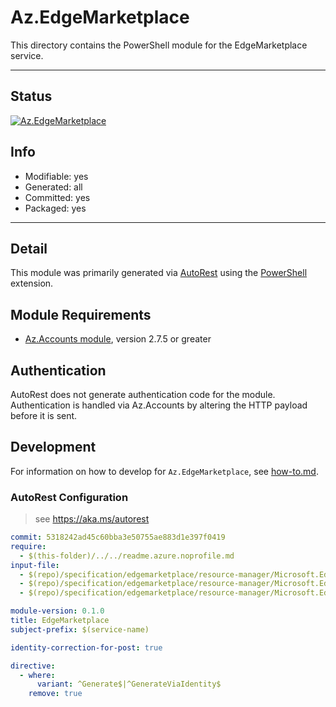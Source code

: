 <!-- region Generated -->
# Az.EdgeMarketplace
This directory contains the PowerShell module for the EdgeMarketplace service.

---
## Status
[![Az.EdgeMarketplace](https://img.shields.io/powershellgallery/v/Az.EdgeMarketplace.svg?style=flat-square&label=Az.EdgeMarketplace "Az.EdgeMarketplace")](https://www.powershellgallery.com/packages/Az.EdgeMarketplace/)

## Info
- Modifiable: yes
- Generated: all
- Committed: yes
- Packaged: yes

---
## Detail
This module was primarily generated via [AutoRest](https://github.com/Azure/autorest) using the [PowerShell](https://github.com/Azure/autorest.powershell) extension.

## Module Requirements
- [Az.Accounts module](https://www.powershellgallery.com/packages/Az.Accounts/), version 2.7.5 or greater

## Authentication
AutoRest does not generate authentication code for the module. Authentication is handled via Az.Accounts by altering the HTTP payload before it is sent.

## Development
For information on how to develop for `Az.EdgeMarketplace`, see [how-to.md](how-to.md).
<!-- endregion -->

### AutoRest Configuration
> see https://aka.ms/autorest

``` yaml
commit: 5318242ad45c60bba3e50755ae883d1e397f0419
require:
  - $(this-folder)/../../readme.azure.noprofile.md 
input-file:
  - $(repo)/specification/edgemarketplace/resource-manager/Microsoft.EdgeMarketplace/stable/2023-08-01/offers.json
  - $(repo)/specification/edgemarketplace/resource-manager/Microsoft.EdgeMarketplace/stable/2023-08-01/operations.json
  - $(repo)/specification/edgemarketplace/resource-manager/Microsoft.EdgeMarketplace/stable/2023-08-01/publishers.json

module-version: 0.1.0
title: EdgeMarketplace
subject-prefix: $(service-name)

identity-correction-for-post: true

directive:
  - where:
      variant: ^Generate$|^GenerateViaIdentity$
    remove: true
```
